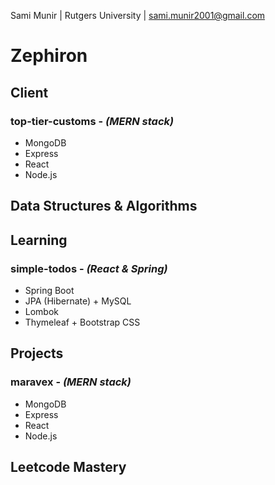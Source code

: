 Sami Munir | Rutgers University | sami.munir2001@gmail.com

# Zephiron

## Client

### top-tier-customs - _(MERN stack)_

- MongoDB
- Express
- React
- Node.js

## Data Structures & Algorithms

## Learning

### simple-todos - _(React & Spring)_

- Spring Boot
- JPA (Hibernate) + MySQL
- Lombok
- Thymeleaf + Bootstrap CSS

## Projects

### maravex - _(MERN stack)_

- MongoDB
- Express
- React
- Node.js

## Leetcode Mastery
